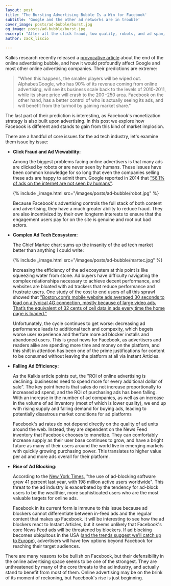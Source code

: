 ```yaml
---
layout: post
title: 'The Bursting Advertising Bubble Is a Win for Facebook'
subtitle: 'Google and the other ad networks are in trouble'
cover_image: posts/ad-bubble/burst.jpg
og_image: posts/ad-bubble/burst.jpg
excerpt: "After all the click fraud, low quality, robots, and ad spam, there's a reckoning coming."
author: zack_liscio

---
```


Kalkis research recently released a [provocative article](https://kalkis-research.com/google-end-of-the-online-advertising-bubble) about the end of the online advertising bubble, and how it would profoundly affect Google and most other online advertising companies. Their predictions are extreme:  

> "When this happens, the smaller players will be wiped out. Alphabet/Google, who has 90% of its revenue coming from online advertising, will see its business scale back to the levels of 2010-2011, while its share price will crash to the $200-$250 area. Facebook on the other hand, has a better control of who is actually seeing its ads, and will benefit from the turmoil by gaining market share." 

The last part of their prediction is interesting, as Facebook's monetization strategy is also built upon advertising. In this post we explore how Facebook is different and stands to gain from this kind of market implosion. 

There are a handful of core issues for the ad tech industry, let's examine them issue by issue:

* **Click Fraud and Ad Viewability:**

  Among the biggest problems facing online advertisers is that many ads are clicked by robots or are never seen by humans. These issues have been common knowledge for so long that even the companies selling these ads are happy to admit them. Google reported in 2014 that ["56.1% of ads on the internet are not seen by humans"](http://adage.com/article/digital/56-digital-ads-served-google/296062/). 

  {% include _image.html src="/images/posts/ad-bubble/robot.jpg" %}  

  Because Facebook's advertising controls the full stack of both content and advertising, they have a much greater ability to reduce fraud. They are also incentivized by their own longterm interests to ensure that the engagement users pay for on the site is genuine and root out bad actors.

* **Complex Ad Tech Ecosystem:**
  
  The Chief Martec chart sums up the insanity of the ad tech market better than anything I could write: 

  {% include _image.html src="/images/posts/ad-bubble/martec.jpg" %}

  Increasing the efficiency of the ad ecosystem at this point is like squeezing water from stone. Ad buyers have difficulty navigating the complex relationships necessary to achieve decent performance, and websites are bloated with ad trackers that reduce performance and frustrate users. One study of the cost to end users of all this sprawl showed that ["Boston.com’s mobile website ads averaged 30 seconds to load on a typical 4G connection, mostly because of large video ads. That’s the equivalent of 32 cents of cell data in ads every time the home page is loaded."](http://www.nytimes.com/interactive/2015/10/01/business/cost-of-mobile-ads.html) 

  Unfortunately, the cycle continues to get worse: decreasing ad performance leads to additional tech and compexity, which begets worse user experience and therfore more ad blocker installs and abandoned users. This is great news for Facebook, as advertisers and readers alike are spending more time and money on the platform, and this shift in attention has been one of the prime justifications for content to be consumed without leaving the platform at all via Instant Articles.

* **Falling Ad Efficiency:**
  
  As the Kalkis article points out, the "ROI of online advertising is declining: businesses need to spend more for every additional dollar of sale". The key point here is that sales do not increase proportionally to increased ad spend, and the ROI of purchasing ads has been falling. With an increase in the number of ad companies, as well as an increase in the volume of ad inventory (most of which is lower quality), we end up with rising supply and falling demand for buying ads, leading to potentially disastrous market conditions for ad platforms

  Facebook's ad rates do not depend directly on the quality of ad units around the web. Instead, they are dependent on the News Feed inventory that Facebook chooses to monetize. They can comfortably increase supply as their user base continues to grow, and have a bright future as many of their users around the world live in emerging markets with quickly growing purchasing power. This translates to higher value per ad and more ads overall for their platform.
  
* **Rise of Ad Blocking:**

  According to the [New York Times](http://www.nytimes.com/2016/02/21/opinion/sunday/the-ad-blocking-wars.html), "the use of ad-blocking software grew 41 percent last year, with 198 million active users worldwide". This threat to the ad industry is exacerbated by the tendency for ad-block users to be the wealthier, more sophisticated users who are the most valuable targets for online ads. 

  Facebook in its current form is immune to this issue because ad blockers cannot differentiate between in-feed ads and the regular content that makes up Facebook. It will be interesting to see how the ad blockers react to Instant Articles, but it seems unlikely that Facebook's core News Feed ads will be threatened by blockers. If ad blocking becomes ubiquitous in the USA ([and the trends suggest we'll catch up to Europe](http://www.emarketer.com/Article/Internet-Users-US-Block-Ads-Less-than-Western-Europe/1013041)), advertisers will have few options beyond Facebook for reaching their target audiences.

There are many reasons to be bullish on Facebook, but their defensibility in the online advertising space seems to be one of the strongest. They are unthreatened by many of the core threats to the ad industry, and actually stand to benefit from most of them. Online advertising may be on the brink of its moment of reckoning, but Facebook's rise is just beginning.